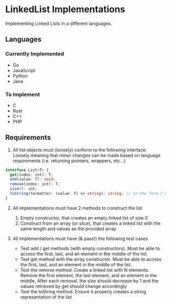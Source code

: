 # LinkedList Implementations

Implementing Linked Lists in a different languages.

## Languages

### Currently Implemented

- Go
- JavaScript
- Python
- Java

### To Implement

- C
- Rust
- C++
- PHP

## Requirements

1. All list objects must (loosely) conform to the following interface:  
   Loosely meaning that minor changes can be made based on language requirements (i.e. returning pointers, wrappers, etc...)

```ts
interface List<T> {
  get(index: int): T;
  add(value: T): void;
  remove(index: int): T;
  size(): int;
  toString(formatter: (value: T) => string): string; // in the form ['a','b',1,2]
}
```

2. All implementations must have 2 methods to construct the list

   1. Empty constructor, that creates an empty linked list of size 0
   2. Construct from an array (or slice), that creates a linked list with the same length and values as the provided array

3. All implementations must have (& pass!) the following test cases
   - Test add / get methods (with empty constructors). Must be able to access the first, last, and an element in the middle of the list.
   - Test get method with the array constructor. Must be able to access the first, last, and an element in the middle of the list.
   - Test the remove method. Create a linked list with N elements. Remove the first element, the last element, and an element in the middle. After each removal, the size should decrease by 1 and the values retrieved by get should change accordingly
   - Test the toString method. Ensure it properly creates a string representation of the list
